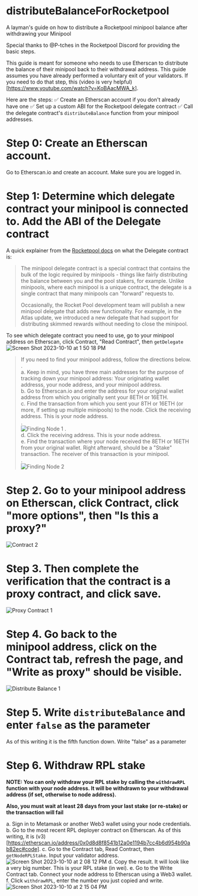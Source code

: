 # distributeBalanceForRocketpool
A layman's guide on how to distribute a Rocketpool minipool balance after withdrawing your Minipool

Special thanks to @P-tches in the Rocketpool Discord for providing the basic steps.


This guide is meant for someone who needs to use Etherscan to distribute the balance of their minipool back to their withdrawal address.
This guide assumes you have already performed a voluntary exit of your validators. If you need to do that step, this (video is very helpful)[https://www.youtube.com/watch?v=KoBAacMWA_k].

Here are the steps:
✅ Create an Etherscan account if you don't already have one
✅ Set up a custom ABI for the Rocketpool delegate contract
✅ Call the delegate contract's `distributeBalance` function from your minipool addresses.

# Step 0: Create an Etherscan account.
Go to Etherscan.io and create an account. Make sure you are logged in.

# Step 1: Determine which delegate contract your minipool is connected to. Add the ABI of the Delegate contract
A quick explainer from the [Rocketpool docs](https://docs.rocketpool.net/guides/node/minipools/delegates.html#upgrading-your-delegate) on what the Delegate contract is:
> The minipool delegate contract is a special contract that contains the bulk of the logic required by minipools - things like fairly distributing the balance between you and the pool stakers, for example. Unlike minipools, where each minipool is a unique contract, the delegate is a single contract that many minipools can "forward" requests to.
>
> Occasionally, the Rocket Pool development team will publish a new minipool delegate that adds new functionality. For example, in the Atlas update, we introduced a new delegate that had support for distributing skimmed rewards without needing to close the minipool.

To see which delegate contract you need to use, go to your minipool address on Etherscan, click Contract, "Read Contract", then `getDelegate`
![Screen Shot 2023-10-10 at 1 50 18 PM](https://github.com/lieberscott/distributeBalanceForRocketpool/assets/26235414/aa8338a8-df73-4898-ab8f-5174e82b946e)

> If you need to find your minipool address, follow the directions below.<br/>
> .<br/>
> a. Keep in mind, you have three main addresses for the purpose of tracking down your minipool address: Your originating wallet addresss, your node address, and your minipool address. <br/>
> b. Go to Etherscan.io and enter the address for your original wallet address from which you originally sent your 8ETH or 16ETH.<br/>
> c. Find the transaction from which you sent your 8TH or 16ETH (or more, if setting up multiple minipools) to the node. Click the receiving address. This is your node address.<br/>
> .<br/>
> ![Finding Node 1](https://github.com/lieberscott/distributeBalanceForRocketpool/assets/26235414/4806c4d7-3ba3-460a-9dce-5a3dbb259eb0)
> .<br/>
> d. Click the receiving address. This is your node address.<br/>
> e. Find the transaction where your node received the 8ETH or 16ETH from your original wallet. Right afterward, should be a "Stake" transaction. The receiver of this transaction is your minipool.<br/>
> .<br/>
> ![Finding Node 2](https://github.com/lieberscott/distributeBalanceForRocketpool/assets/26235414/41973233-1284-4ba9-8a1f-e6e4bd6bb884)

# Step 2. Go to your minipool address on Etherscan, click Contract, click "more options", then "Is this a proxy?"
![Contract 2](https://github.com/lieberscott/distributeBalanceForRocketpool/assets/26235414/97723dc0-b56d-4b55-ae28-b12c8f2d27c7)

# Step 3. Then complete the verification that the contract is a proxy contract, and click save.
![Proxy Contract 1](https://github.com/lieberscott/distributeBalanceForRocketpool/assets/26235414/b9c30d5e-c5b6-4d64-b310-5addaf668773)


# Step 4. Go back to the minipool address, click on the Contract tab, refresh the page, and "Write as proxy" should be visible.
![Distribute Balance 1](https://github.com/lieberscott/distributeBalanceForRocketpool/assets/26235414/f7c94cd2-b13f-4b7b-b28e-bd00c09934f0)

# Step 5. Write `distributeBalance` and enter `false` as the parameter
As of this writing it is the fifth function down. Write "false" as a parameter

# Step 6. Withdraw RPL stake
**NOTE: You can only withdraw your RPL stake by calling the `withdrawRPL` function with your node address. It will be withdrawn to your withdrawal address (if set, otherwise to node address).**

**Also, you must wait at least 28 days from your last stake (or re-stake) or the transaction will fail**


a. Sign in to Metamask or another Web3 wallet using your node credentials.
b. Go to the most recent RPL deployer contract on Etherscan. As of this writing, it is (v3)[https://etherscan.io/address/0x0d8d8f8541b12a0e1194b7cc4b6d954b90ab82ec#code].
c. Go to the Contract tab, Read Contract, then `getNodeRPLStake`. Input your validator address.
![Screen Shot 2023-10-10 at 2 08 12 PM](https://github.com/lieberscott/distributeBalanceForRocketpool/assets/26235414/04468c65-6016-44fa-974c-4ef9853e0397)
d. Copy the result. It will look like a very big number. This is your RPL stake (in wei).
e. Go to the Write Contract tab. Connect your node address to Etherscan using a Web3 wallet.
f. Click `withdrawRPL`, enter the number you just copied and write.
![Screen Shot 2023-10-10 at 2 15 04 PM](https://github.com/lieberscott/distributeBalanceForRocketpool/assets/26235414/6506d879-76d3-4b6d-8cdf-6d850e2f379c)

[^1]: If you need to do that step, this (video is very helpful)[https://www.youtube.com/watch?v=KoBAacMWA_k].
